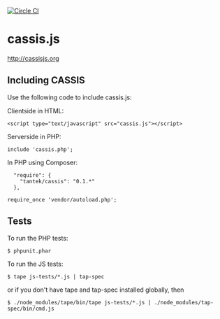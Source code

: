 [![Circle CI](https://circleci.com/gh/bear/cassis.svg?style=shield)](https://circleci.com/gh/tantek/cassis)

cassis.js
=========

http://cassisjs.org

Including CASSIS
----------------

Use the following code to include cassis.js:

Clientside in HTML:

```
<script type="text/javascript" src="cassis.js"></script>
```

Serverside in PHP:

```
include 'cassis.php';
```

In PHP using Composer:

```
  "require": {
    "tantek/cassis": "0.1.*"
  },
```

```
require_once 'vendor/autoload.php';
```

Tests
-----

To run the PHP tests:

```
$ phpunit.phar
```

To run the JS tests:

```
$ tape js-tests/*.js | tap-spec
```

or if you don't have tape and tap-spec installed globally, then

```
$ ./node_modules/tape/bin/tape js-tests/*.js | ./node_modules/tap-spec/bin/cmd.js
```
